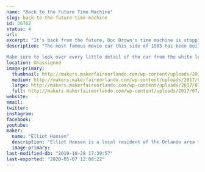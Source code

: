 ```yaml
---
name: "Back to the Future Time Machine"
slug: back-to-the-future-time-machine
id: 36762
status: 4
url: 
excerpt: "It's back from the future, Doc Brown's time machine is stopping by Maker Faire Orlando for guests to check out"
description: "The most famous movie car this side of 1985 has been built by its owner to be as screen accurate as possible. The Delorean DMC-12 based time machine took Elliot a few years of parts collecting and upgrading to get it to its current state, fun fact: it can be transformed into a Back to the Future Part 2 car with simple modification to the fusion reactor. Thankfully it's 2017 so picking up plutonium at the corner 7/11 is convenient other wise we would need to make Mr.Fusion a permanent installation. 

Make sure to look over every little detail of the car from the white lettered wheels to the Flux Capacitor this time machine has been made to be as screen accurate as possible and is always getting small upgrades here and there to bring it even closer."
location: Unassigned
image-primary:
  thumbnail: http://makers.makerfaireorlando.com/wp-content/uploads/2017/07/4EDE4FDB-CE89-4ADE-9A2D-D61FF0609D91-002-1-150x150.jpg
  medium: http://makers.makerfaireorlando.com/wp-content/uploads/2017/07/4EDE4FDB-CE89-4ADE-9A2D-D61FF0609D91-002-1-300x225.jpg
  large: http://makers.makerfaireorlando.com/wp-content/uploads/2017/07/4EDE4FDB-CE89-4ADE-9A2D-D61FF0609D91-002-1-1024x768.jpg
  full: http://makers.makerfaireorlando.com/wp-content/uploads/2017/07/4EDE4FDB-CE89-4ADE-9A2D-D61FF0609D91-002-1.jpg
website: 
email: 
twitter: 
instagram: 
facebook: 
youtube: 
maker:
  name: "Elliot Hansen"
  description: "Elliot Hansen is a local resident of the Orlando area that has turned his Delores DMC-12 into his all time favorite movie car, Doc Brown's Time Machine. It features many screen accurate details, from the ever popular Flux Capacitor even down to the smallest of details that only a fan of back to the future would notice. He has spent a few years collecting the parts needed for the conversion and spent a few months finally putting it all together in 2016. "
  image-primary: 
last-modified-db: "2019-10-28 17:39:57"
last-exported: "2020-05-07 12:08:22"
---
```

